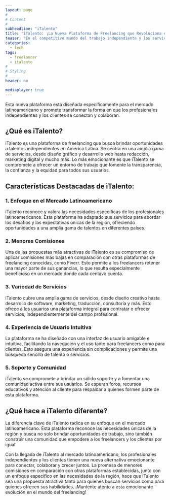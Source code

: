```yaml
---
layout: page
#
# Content
#
subheadline: "iTalento"
title: "iTalento: ¡La Nueva Plataforma de Freelancing que Revoluciona el Mercado Latinoamericano!"
teaser: "En el competitivo mundo del trabajo independiente y los servicios a distancia, ha surgido una emocionante adición al panorama de las plataformas de freelancing: ¡iTalento!"
categories:
  - tech
tags:
  - freelancer
  - italento
#
# Styling
#
header: no

mediaplayer: true
---
```


Esta nueva plataforma está diseñada específicamente para el mercado latinoamericano y promete transformar la forma en que los profesionales independientes y los clientes se conectan y colaboran.

## ¿Qué es iTalento?

iTalento es una plataforma de freelancing que busca brindar oportunidades a talentos independientes en América Latina. Se centra en una amplia gama de servicios, desde diseño gráfico y desarrollo web hasta redacción, marketing digital y mucho más. Lo más emocionante es que iTalento se compromete a ofrecer un entorno de trabajo que fomente la transparencia, la confianza y la equidad para todos sus usuarios.

## Características Destacadas de iTalento:

### 1. Enfoque en el Mercado Latinoamericano

iTalento reconoce y valora las necesidades específicas de los profesionales latinoamericanos. Esta plataforma ha adaptado sus servicios para abordar los desafíos y las expectativas únicas de la región, ofreciendo oportunidades a una amplia gama de talentos en diferentes países.

### 2. Menores Comisiones

Una de las propuestas más atractivas de iTalento es su compromiso de aplicar comisiones más bajas en comparación con otras plataformas de freelancing conocidas, como Fiverr. Esto permite a los freelancers retener una mayor parte de sus ganancias, lo que resulta especialmente beneficioso en un mercado donde cada centavo cuenta.

### 3. Variedad de Servicios

iTalento cubre una amplia gama de servicios, desde diseño creativo hasta desarrollo de software, marketing, traducción, consultoría y más. Esto ofrece a los usuarios una plataforma integral para contratar o ofrecer servicios, independientemente del campo profesional.

### 4. Experiencia de Usuario Intuitiva

La plataforma se ha diseñado con una interfaz de usuario amigable e intuitiva, facilitando la navegación y el uso tanto para freelancers como para clientes. Esto asegura una experiencia sin complicaciones y permite una búsqueda sencilla de talento o servicios.

### 5. Soporte y Comunidad

iTalento se compromete a brindar un sólido soporte y a fomentar una comunidad activa entre sus usuarios. Se esperan foros, recursos educativos y atención al cliente para respaldar a quienes formen parte de esta plataforma.

## ¿Qué hace a iTalento diferente?

La diferencia clave de iTalento radica en su enfoque en el mercado latinoamericano. Esta plataforma reconoce las necesidades únicas de la región y busca no solo brindar oportunidades de trabajo, sino también construir una comunidad que empodere a los freelancers y los clientes por igual.

Con la llegada de iTalento al mercado latinoamericano, los profesionales independientes y los clientes tienen una nueva alternativa emocionante para conectar, colaborar y crecer juntos. La promesa de menores comisiones en comparación con otras plataformas establecidas, junto con un enfoque específico en las necesidades de la región, hace que iTalento sea una propuesta atractiva tanto para quienes buscan servicios como para quienes ofrecen sus habilidades. ¡Mantente atento a esta emocionante evolución en el mundo del freelancing!
